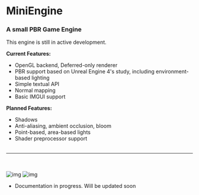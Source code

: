 # MiniEngine
### A small PBR Game Engine 

This engine is still in active development.

<b>Current Features:</b>
- OpenGL backend, Deferred-only renderer
- PBR support based on Unreal Engine 4's study, including environment-based lighting
- Simple textual API
- Normal mapping
- Basic IMGUI support

<b>Planned Features:</b>
- Shadows
- Anti-aliasing, ambient occlusion, bloom
- Point-based, area-based lights
- Shader preprocessor support
<br></br>
---
<br></br>
![img](assets/readme/miniengine-1.png)
![img](assets/readme/miniengine-2.png)

- Documentation in progress. Will be updated soon
